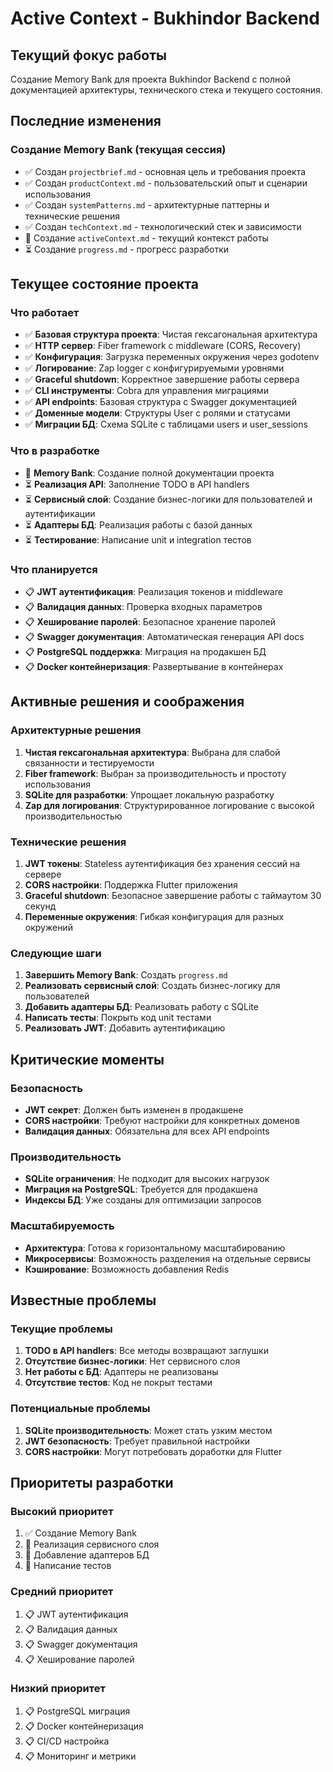 # Active Context - Bukhindor Backend

## Текущий фокус работы
Создание Memory Bank для проекта Bukhindor Backend с полной документацией архитектуры, технического стека и текущего состояния.

## Последние изменения

### Создание Memory Bank (текущая сессия)
- ✅ Создан `projectbrief.md` - основная цель и требования проекта
- ✅ Создан `productContext.md` - пользовательский опыт и сценарии использования
- ✅ Создан `systemPatterns.md` - архитектурные паттерны и технические решения
- ✅ Создан `techContext.md` - технологический стек и зависимости
- 🔄 Создание `activeContext.md` - текущий контекст работы
- ⏳ Создание `progress.md` - прогресс разработки

## Текущее состояние проекта

### Что работает
- ✅ **Базовая структура проекта**: Чистая гексагональная архитектура
- ✅ **HTTP сервер**: Fiber framework с middleware (CORS, Recovery)
- ✅ **Конфигурация**: Загрузка переменных окружения через godotenv
- ✅ **Логирование**: Zap logger с конфигурируемыми уровнями
- ✅ **Graceful shutdown**: Корректное завершение работы сервера
- ✅ **CLI инструменты**: Cobra для управления миграциями
- ✅ **API endpoints**: Базовая структура с Swagger документацией
- ✅ **Доменные модели**: Структуры User с ролями и статусами
- ✅ **Миграции БД**: Схема SQLite с таблицами users и user_sessions

### Что в разработке
- 🔄 **Memory Bank**: Создание полной документации проекта
- ⏳ **Реализация API**: Заполнение TODO в API handlers
- ⏳ **Сервисный слой**: Создание бизнес-логики для пользователей и аутентификации
- ⏳ **Адаптеры БД**: Реализация работы с базой данных
- ⏳ **Тестирование**: Написание unit и integration тестов

### Что планируется
- 📋 **JWT аутентификация**: Реализация токенов и middleware
- 📋 **Валидация данных**: Проверка входных параметров
- 📋 **Хеширование паролей**: Безопасное хранение паролей
- 📋 **Swagger документация**: Автоматическая генерация API docs
- 📋 **PostgreSQL поддержка**: Миграция на продакшен БД
- 📋 **Docker контейнеризация**: Развертывание в контейнерах

## Активные решения и соображения

### Архитектурные решения
1. **Чистая гексагональная архитектура**: Выбрана для слабой связанности и тестируемости
2. **Fiber framework**: Выбран за производительность и простоту использования
3. **SQLite для разработки**: Упрощает локальную разработку
4. **Zap для логирования**: Структурированное логирование с высокой производительностью

### Технические решения
1. **JWT токены**: Stateless аутентификация без хранения сессий на сервере
2. **CORS настройки**: Поддержка Flutter приложения
3. **Graceful shutdown**: Безопасное завершение работы с таймаутом 30 секунд
4. **Переменные окружения**: Гибкая конфигурация для разных окружений

### Следующие шаги
1. **Завершить Memory Bank**: Создать `progress.md`
2. **Реализовать сервисный слой**: Создать бизнес-логику для пользователей
3. **Добавить адаптеры БД**: Реализовать работу с SQLite
4. **Написать тесты**: Покрыть код unit тестами
5. **Реализовать JWT**: Добавить аутентификацию

## Критические моменты

### Безопасность
- **JWT секрет**: Должен быть изменен в продакшене
- **CORS настройки**: Требуют настройки для конкретных доменов
- **Валидация данных**: Обязательна для всех API endpoints

### Производительность
- **SQLite ограничения**: Не подходит для высоких нагрузок
- **Миграция на PostgreSQL**: Требуется для продакшена
- **Индексы БД**: Уже созданы для оптимизации запросов

### Масштабируемость
- **Архитектура**: Готова к горизонтальному масштабированию
- **Микросервисы**: Возможность разделения на отдельные сервисы
- **Кэширование**: Возможность добавления Redis

## Известные проблемы

### Текущие проблемы
1. **TODO в API handlers**: Все методы возвращают заглушки
2. **Отсутствие бизнес-логики**: Нет сервисного слоя
3. **Нет работы с БД**: Адаптеры не реализованы
4. **Отсутствие тестов**: Код не покрыт тестами

### Потенциальные проблемы
1. **SQLite производительность**: Может стать узким местом
2. **JWT безопасность**: Требует правильной настройки
3. **CORS настройки**: Могут потребовать доработки для Flutter

## Приоритеты разработки

### Высокий приоритет
1. ✅ Создание Memory Bank
2. 🔄 Реализация сервисного слоя
3. 🔄 Добавление адаптеров БД
4. 🔄 Написание тестов

### Средний приоритет
1. 📋 JWT аутентификация
2. 📋 Валидация данных
3. 📋 Swagger документация
4. 📋 Хеширование паролей

### Низкий приоритет
1. 📋 PostgreSQL миграция
2. 📋 Docker контейнеризация
3. 📋 CI/CD настройка
4. 📋 Мониторинг и метрики 